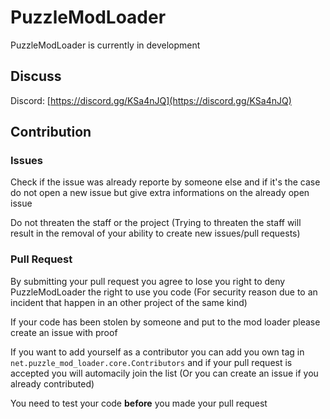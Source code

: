 # PuzzleModLoader
PuzzleModLoader is currently in development

## Discuss

Discord: [https://discord.gg/KSa4nJQ](https://discord.gg/KSa4nJQ)

## Contribution

### Issues
Check if the issue was already reporte by someone else and if it's the case do not open a new issue but give extra informations on the already open issue

Do not threaten the staff or the project
(Trying to threaten the staff will result in the removal of your ability to create new issues/pull requests)

### Pull Request
By submitting your pull request you agree to lose you right to deny PuzzleModLoader the right to use you code
(For security reason due to an incident that happen in an other project of the same kind)

If your code has been stolen by someone and put to the mod loader please create an issue with proof

If you want to add yourself as a contributor you can add you own tag in
`net.puzzle_mod_loader.core.Contributors` and if your pull request is accepted
you will automacily join the list (Or you can create an issue if you already contributed)

You need to test your code **before** you made your pull request
